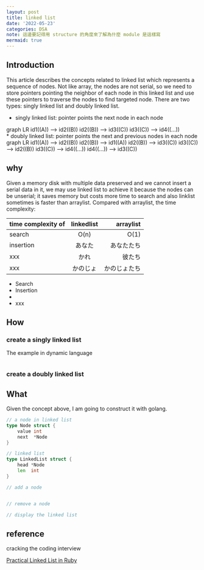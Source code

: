 ```yaml
---
layout: post
title: linked list
date: '2022-05-23'
categories: DSA
note: 這邊要記得用 structure 的角度來了解為什麼 module 是這樣寫
mermaid: true
---
```


## Introduction

This article describes the concepts related to linked list which represents a sequence of nodes. Not like array, the nodes are not serial, so we need to store pointers pointing the neighbor of each node in this linked list and use these pointers to traverse the nodes to find targeted node. There are two types: singly linked list and doubly linked list.

* singly linked list: pointer points the next node in each node
<div class="mermaid">
graph LR
  id1((A)) --> id2((B))
  id2((B)) --> id3((C))
  id3((C)) --> id4((...))
</div>
* doubly linked list: pointer points the next and previous nodes in each node
<div class="mermaid">
graph LR
  id1((A)) --> id2((B))
  id2((B)) --> id1((A))
  id2((B)) --> id3((C))
  id3((C)) --> id2((B))
  id3((C)) --> id4((...))
  id4((...)) --> id3((C))
</div>

## why

Given a memory disk with multiple data preserved and we cannot insert a serial data in it, we may use linked list to achieve it because the nodes can be unserial; it saves memory but costs more time to search and also linklist sometimes is faster than arraylist. Compared with arraylist, the time complexity:

| time complexity of | linkedlist | arraylist |
| :---        |    :----:   |          ---: |
| search | O(n) | O(1) |
| insertion | あなた        | あなたたち      |
| xxx | かれ        | 彼たち      |
| xxx | かのじょ        | かのじょたち      |

* Search
* Insertion
* 
* xxx

## How

### create a singly linked list

The example in dynamic language

```ruby

```

### create a doubly linked list

## What

Given the concept above, I am going to construct it with golang.

```go
// a node in linked list
type Node struct {
    value int
    next  *Node
}

// linked list
type LinkedList struct {
    head *Node
    len  int
}

// add a node


// remove a node

// display the linked list
```

## reference

cracking the coding interview

[Practical Linked List in Ruby](https://www.rubyguides.com/2017/08/ruby-linked-list/)
